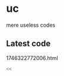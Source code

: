 # uc
mere useless codes

## Latest code
<!-- current -->
1746322772006.html
```javascript
<<
```
<!-- /current -->